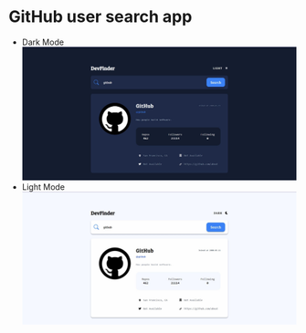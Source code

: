 # GitHub user search app
* Dark Mode
![Algorithm schema](./public/github-user-search-dark.jpg)
* Light Mode
![Algorithm schema](./public/github-user-search-light.jpg)
